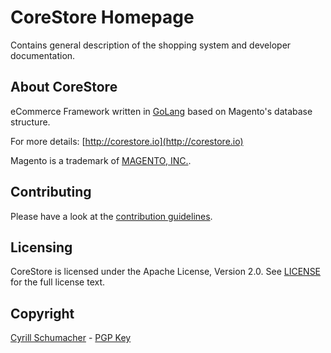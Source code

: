 # CoreStore Homepage

Contains general description of the shopping system and developer documentation.

## About CoreStore

eCommerce Framework written in [GoLang](http://golang.org) based on Magento's
database structure.

For more details: [http://corestore.io](http://corestore.io)

Magento is a trademark of [MAGENTO, INC.](http://www.magentocommerce.com/license/).

## Contributing

Please have a look at the [contribution
guidelines](https://github.com/corestoreio/corestore/blob/master/CONTRIBUTING.md).

## Licensing

CoreStore is licensed under the Apache License, Version 2.0. See
[LICENSE](https://github.com/corestoreio/corestore/blob/master/LICENSE) for the full license text.

## Copyright

[Cyrill Schumacher](https://cyrillschumacher.com) - [PGP Key](https://keybase.io/cyrill)
